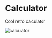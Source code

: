 # Calculator
Cool retro calculator

![calculator](https://user-images.githubusercontent.com/30015865/209656541-52b0c4c2-35a5-4894-b630-d54176e1b9e0.gif)
